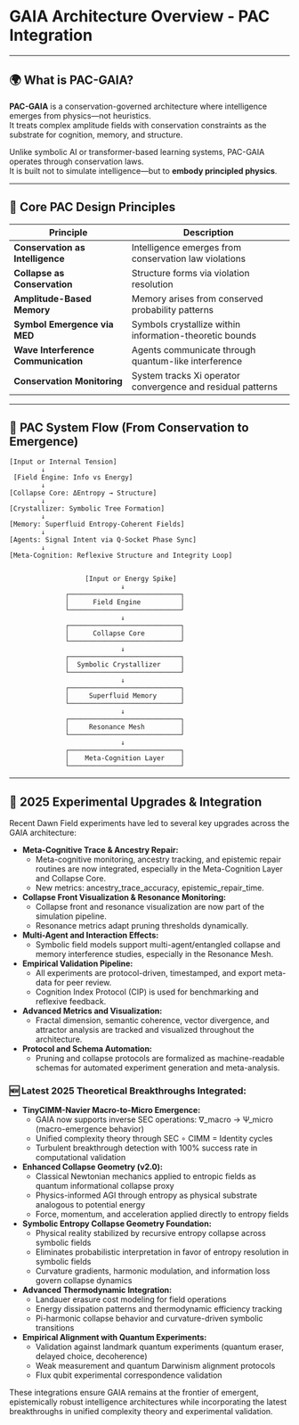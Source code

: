 # GAIA Architecture Overview - PAC Integration

---

## 🌍 What is PAC-GAIA?

**PAC-GAIA** is a conservation-governed architecture where intelligence emerges from physics—not heuristics.  
It treats complex amplitude fields with conservation constraints as the substrate for cognition, memory, and structure.

Unlike symbolic AI or transformer-based learning systems, PAC-GAIA operates through conservation laws.  
It is built not to simulate intelligence—but to **embody principled physics**.

---

## 🔩 Core PAC Design Principles

| Principle | Description |
|----------|-------------|
| **Conservation as Intelligence** | Intelligence emerges from conservation law violations |
| **Collapse as Conservation** | Structure forms via violation resolution |
| **Amplitude-Based Memory** | Memory arises from conserved probability patterns |
| **Symbol Emergence via MED** | Symbols crystallize within information-theoretic bounds |
| **Wave Interference Communication** | Agents communicate through quantum-like interference |
| **Conservation Monitoring** | System tracks Xi operator convergence and residual patterns |

---

## 🔁 PAC System Flow (From Conservation to Emergence)

```text
[Input or Internal Tension]
        ↓
 [Field Engine: Info vs Energy]
        ↓
[Collapse Core: ΔEntropy → Structure]
        ↓
[Crystallizer: Symbolic Tree Formation]
        ↓
[Memory: Superfluid Entropy-Coherent Fields]
        ↓
[Agents: Signal Intent via Q-Socket Phase Sync]
        ↓
[Meta-Cognition: Reflexive Structure and Integrity Loop]


                   [Input or Energy Spike]
                            ↓
              ┌────────────────────────────┐
              │      Field Engine          │
              └────────────────────────────┘
                            ↓
              ┌────────────────────────────┐
              │      Collapse Core         │
              └────────────────────────────┘
                            ↓
              ┌────────────────────────────┐
              │  Symbolic Crystallizer     │
              └────────────────────────────┘
                            ↓
              ┌────────────────────────────┐
              │     Superfluid Memory      │
              └────────────────────────────┘
                            ↓
              ┌────────────────────────────┐
              │     Resonance Mesh         │
              └────────────────────────────┘
                            ↓
              ┌────────────────────────────┐
              │    Meta-Cognition Layer    │
              └────────────────────────────┘
```

---

## 🧬 2025 Experimental Upgrades & Integration

Recent Dawn Field experiments have led to several key upgrades across the GAIA architecture:

- **Meta-Cognitive Trace & Ancestry Repair:**
  - Meta-cognitive monitoring, ancestry tracking, and epistemic repair routines are now integrated, especially in the Meta-Cognition Layer and Collapse Core.
  - New metrics: ancestry_trace_accuracy, epistemic_repair_time.
- **Collapse Front Visualization & Resonance Monitoring:**
  - Collapse front and resonance visualization are now part of the simulation pipeline.
  - Resonance metrics adapt pruning thresholds dynamically.
- **Multi-Agent and Interaction Effects:**
  - Symbolic field models support multi-agent/entangled collapse and memory interference studies, especially in the Resonance Mesh.
- **Empirical Validation Pipeline:**
  - All experiments are protocol-driven, timestamped, and export meta-data for peer review.
  - Cognition Index Protocol (CIP) is used for benchmarking and reflexive feedback.
- **Advanced Metrics and Visualization:**
  - Fractal dimension, semantic coherence, vector divergence, and attractor analysis are tracked and visualized throughout the architecture.
- **Protocol and Schema Automation:**
  - Pruning and collapse protocols are formalized as machine-readable schemas for automated experiment generation and meta-analysis.

### 🆕 Latest 2025 Theoretical Breakthroughs Integrated:

- **TinyCIMM-Navier Macro-to-Micro Emergence:**
  - GAIA now supports inverse SEC operations: ∇_macro → Ψ_micro (macro-emergence behavior)
  - Unified complexity theory through SEC ∘ CIMM = Identity cycles
  - Turbulent breakthrough detection with 100% success rate in computational validation
- **Enhanced Collapse Geometry (v2.0):**
  - Classical Newtonian mechanics applied to entropic fields as quantum informational collapse proxy
  - Physics-informed AGI through entropy as physical substrate analogous to potential energy
  - Force, momentum, and acceleration applied directly to entropy fields
- **Symbolic Entropy Collapse Geometry Foundation:**
  - Physical reality stabilized by recursive entropy collapse across symbolic fields
  - Eliminates probabilistic interpretation in favor of entropy resolution in symbolic fields
  - Curvature gradients, harmonic modulation, and information loss govern collapse dynamics
- **Advanced Thermodynamic Integration:**
  - Landauer erasure cost modeling for field operations
  - Energy dissipation patterns and thermodynamic efficiency tracking
  - Pi-harmonic collapse behavior and curvature-driven symbolic transitions
- **Empirical Alignment with Quantum Experiments:**
  - Validation against landmark quantum experiments (quantum eraser, delayed choice, decoherence)
  - Weak measurement and quantum Darwinism alignment protocols
  - Flux qubit experimental correspondence validation

These integrations ensure GAIA remains at the frontier of emergent, epistemically robust intelligence architectures while incorporating the latest breakthroughs in unified complexity theory and experimental validation.
